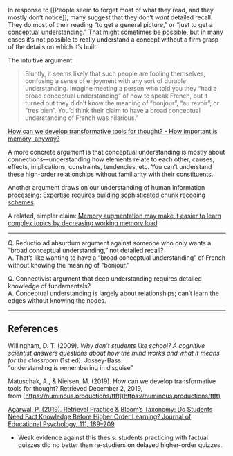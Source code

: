 In response to [[People seem to forget most of what they read, and they mostly don’t notice]], many suggest that they don’t _want_ detailed recall. They do most of their reading “to get a general picture,” or “just to get a conceptual understanding.” That might sometimes be possible, but in many cases it’s not possible to really understand a concept without a firm grasp of the details on which it’s built.

The intuitive argument:

> Bluntly, it seems likely that such people are fooling themselves, confusing a sense of enjoyment with any sort of durable understanding. Imagine meeting a person who told you they “had a broad conceptual understanding” of how to speak French, but it turned out they didn’t know the meaning of “bonjour”, “au revoir”, or “tres bien”. You’d think their claim to have a broad conceptual understanding of French was hilarious.”

[How can we develop transformative tools for thought? - How important is memory, anyway?](https://numinous.productions/ttft/#how-important-is-memory)

A more concrete argument is that conceptual understanding is mostly about connections—understanding how elements relate to each other, causes, effects, implications, constraints, tendencies, etc. You can’t understand these high-order relationships without familiarity with their constituents.

Another argument draws on our understanding of human information processing: [Expertise requires building sophisticated chunk recoding schemes](https://notes.andymatuschak.org/zK3Qi3FKpVtNp5Ss47d8136).

A related, simpler claim: [Memory augmentation may make it easier to learn complex topics by decreasing working memory load](https://notes.andymatuschak.org/zS33ebqMsefTfnh8cwgHYFR)

---

Q. Reductio ad absurdum argument against someone who only wants a “broad conceptual understanding,” not detailed recall?  
A. That’s like wanting to have a “broad conceptual understanding” of French without knowing the meaning of “bonjour.”

Q. Connectivist argument that deep understanding requires detailed knowledge of fundamentals?  
A. Conceptual understanding is largely about relationships; can’t learn the edges without knowing the nodes.

---

## References

Willingham, D. T. (2009). _Why don’t students like school? A cognitive scientist answers questions about how the mind works and what it means for the classroom_ (1st ed). Jossey-Bass.  
“understanding is remembering in disguise”

Matuschak, A., & Nielsen, M. (2019). How can we develop transformative tools for thought? Retrieved December 2, 2019, from [https://numinous.productions/ttft](https://numinous.productions/ttft)

[Agarwal, P. (2019). Retrieval Practice & Bloom’s Taxonomy: Do Students Need Fact Knowledge Before Higher Order Learning? Journal of Educational Psychology, 111, 189–209](https://notes.andymatuschak.org/zCAASkbEEbYcDdG49n1HKVi)

- Weak evidence against this thesis: students practicing with factual quizzes did no better than re-studiers on delayed higher-order quizzes.